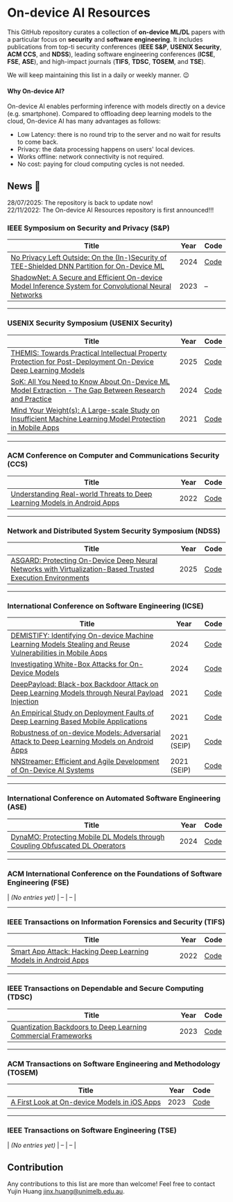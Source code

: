 # On-device AI Resources
This GitHub repository curates a collection of **on-device ML/DL** papers with a particular focus on **security** and **software engineering**. It includes publications from top-ti security conferences (**IEEE S&P**, **USENIX Security**, **ACM CCS**, and **NDSS**), leading software engineering conferences (**ICSE**, **FSE**, **ASE**), and high-impact journals (**TIFS**, **TDSC**, **TOSEM**, and **TSE**).

We will keep maintaining this list in a daily or weekly manner. :wink:


#### Why On-device AI?
On-device AI enables performing inference with models directly on a device (e.g. smartphone). Compared to offloading deep learning models to the cloud, On-device AI has many advantages as follows:
- Low Latency: there is no round trip to the server and no wait for results to come back.
- Privacy: the data processing happens on users' local devices.
- Works offline: network connectivity is not required.
- No cost: paying for cloud computing cycles is not needed.

## News :mega:
28/07/2025: The repository is back to update now!\
22/11/2022: The On-device AI Resources repository is first announced!!!

### IEEE Symposium on Security and Privacy (S&P)

| Title | Year | Code |
|-------|------|------|
| [No Privacy Left Outside: On the (In-)Security of TEE-Shielded DNN Partition for On-Device ML](https://arxiv.org/pdf/2310.07152) | 2024 | [Code](https://github.com/ziqi-zhang/TEESlice-artifact) |
| [ShadowNet: A Secure and Efficient On-device Model Inference System for Convolutional Neural Networks](https://arxiv.org/pdf/2011.05905.pdf) | 2023 | – |

---

### USENIX Security Symposium (USENIX Security)

| Title | Year | Code |
|-------|------|------|
| [THEMIS: Towards Practical Intellectual Property Protection for Post-Deployment On-Device Deep Learning Models](https://arxiv.org/pdf/2503.23748) | 2025 | [Code](https://github.com/Jinxhy/THEMIS) |
| [SoK: All You Need to Know About On-Device ML Model Extraction - The Gap Between Research and Practice](https://www.usenix.org/conference/usenixsecurity24/presentation/nayan) | 2024 | [Code](https://github.com/sys-ris3/ML_Extraction_Sok) |
| [Mind Your Weight(s): A Large-scale Study on Insufficient Machine Learning Model Protection in Mobile Apps](https://www.usenix.org/system/files/sec21-sun-zhichuang.pdf) | 2021 | [Code](https://github.com/RiS3-Lab/ModelXRay) |

---

### ACM Conference on Computer and Communications Security (CCS)

| Title | Year | Code |
|-------|------|------|
| [Understanding Real-world Threats to Deep Learning Models in Android Apps](https://arxiv.org/pdf/2209.09577.pdf) | 2022 | [Code](https://github.com/Advdroid/advdroid-pro) |

---

### Network and Distributed System Security Symposium (NDSS)

| Title | Year | Code |
|-------|------|------|
| [ASGARD: Protecting On-Device Deep Neural Networks with Virtualization-Based Trusted Execution Environments](https://www.ndss-symposium.org/wp-content/uploads/2025-449-paper.pdf) | 2025 | [Code](https://github.com/yonsei-sslab/asgard) |

---

### International Conference on Software Engineering (ICSE)

| Title | Year | Code |
|-------|------|------|
| [DEMISTIFY: Identifying On-device Machine Learning Models Stealing and Reuse Vulnerabilities in Mobile Apps](https://bruceqczhao.github.io/assets/icse24/ICSE24b.pdf) | 2024 | [Code](https://github.com/MGYN/DeMistify) |
| [Investigating White-Box Attacks for On-Device Models](https://arxiv.org/pdf/2402.05493) | 2024 | [Code](https://github.com/zhoumingyi/REOM) |
| [DeepPayload: Black-box Backdoor Attack on Deep Learning Models through Neural Payload Injection](https://arxiv.org/pdf/2101.06896.pdf) | 2021 | [Code](https://github.com/yuanchun-li/DeepPayload) |
| [An Empirical Study on Deployment Faults of Deep Learning Based Mobile Applications](https://arxiv.org/pdf/2101.04930.pdf) | 2021 | [Code](https://github.com/chenzhenpeng18/icse2021) |
| [Robustness of on-device Models: Adversarial Attack to Deep Learning Models on Android Apps](https://arxiv.org/pdf/2101.04401.pdf) | 2021 (SEIP) | [Code](https://github.com/Jinxhy/AppAIsecurity) |
| [NNStreamer: Efficient and Agile Development of On-Device AI Systems](https://arxiv.org/pdf/2101.06371.pdf) | 2021 (SEIP) | [Code](https://github.com/nnstreamer/nnstreamer) |

---

### International Conference on Automated Software Engineering (ASE)

| Title | Year | Code |
|-------|------|------|
| [DynaMO: Protecting Mobile DL Models through Coupling Obfuscated DL Operators](https://arxiv.org/pdf/2410.15033) | 2024 | [Code](https://github.com/zhoumingyi/DynaMO) |

---

### ACM International Conference on the Foundations of Software Engineering (FSE)

| *(No entries yet)* | – | – |

---

### IEEE Transactions on Information Forensics and Security (TIFS)

| Title | Year | Code |
|-------|------|------|
| [Smart App Attack: Hacking Deep Learning Models in Android Apps](https://arxiv.org/pdf/2204.11075.pdf) | 2022 | [Code](https://github.com/Jinxhy/SmartAppAttack) |

---

### IEEE Transactions on Dependable and Secure Computing (TDSC)

| Title | Year | Code |
|-------|------|------|
| [Quantization Backdoors to Deep Learning Commercial Frameworks](https://arxiv.org/pdf/2108.09187) | 2023 | [Code](https://github.com/quantization-backdoor/quantization-backdoor) |

---

### ACM Transactions on Software Engineering and Methodology (TOSEM)

| Title | Year | Code |
|-------|------|------|
| [A First Look at On-device Models in iOS Apps](https://dl.acm.org/doi/pdf/10.1145/3617177) | 2023 | [Code](https://github.com/huhanGitHub/iOS-App-database) |

---

### IEEE Transactions on Software Engineering (TSE)
| *(No entries yet)* | – | – |

  
## Contribution
Any contributions to this list are more than welcome! Feel free to contact Yujin Huang <jinx.huang@unimelb.edu.au>.
